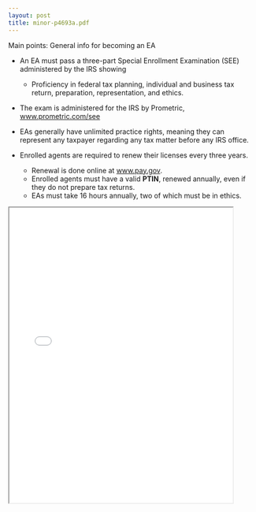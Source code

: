 ```yaml
---
layout: post
title: minor-p4693a.pdf
--- 
```


Main points: General info for becoming an EA

- An EA must pass a three-part Special Enrollment Examination (SEE) administered by the IRS showing
  - Proficiency in federal tax planning, individual and business tax return, preparation, representation, and ethics.

- The exam is administered for the IRS by Prometric, www.prometric.com/see

- EAs generally have unlimited practice rights, meaning they can represent any taxpayer regarding any tax matter before any IRS office.

- Enrolled agents are required to renew their licenses every three years.
  - Renewal is done online at www.pay.gov.
  - Enrolled agents must have a valid **PTIN**, renewed annually, even if they do not prepare tax returns.
  - EAs must take 16 hours annually, two of which must be in ethics.

<div class="pdf-container">
    <iframe src="/irs.ea/assets/pdfs/minor-p4693a.pdf" height="600" width="90%" allowFullScreen="true">
    </iframe>
</div>
